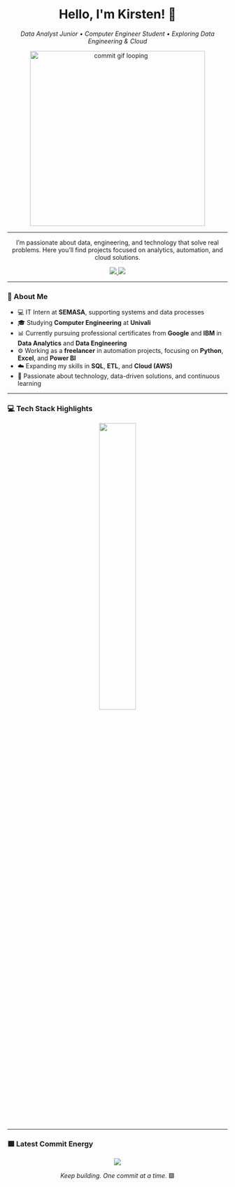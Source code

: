 <h1 align="center">Hello, I'm Kirsten! 🌷</h1>

<p align="center">
  <em>Data Analyst Junior • Computer Engineer Student • Exploring Data Engineering & Cloud</em>
</p>

<p align="center">
  <img src="https://media0.giphy.com/media/v1.Y2lkPTc5MGI3NjExbzlwMnNjdzA2cTRtbXcwMXJsZzIyeWFianh1dXkwazZvbGRoZTBteiZlcD12MV9pbnRlcm5hbF9naWZfYnlfaWQmY3Q9Zw/k81NasbqkKA5HSyJxN/giphy.gif" width="400px" alt="commit gif looping" />
</p>

---

<p align="center">
  I’m passionate about data, engineering, and technology that solve real problems.  
  Here you’ll find projects focused on analytics, automation, and cloud solutions.
</p>

<p align="center">
  <a href="https://www.linkedin.com/in/kirstenconcepcion/">
    <img src="https://img.shields.io/badge/-LinkedIn-00AB33?style=flat-square&logo=Linkedin&logoColor=white">
  </a>
  <a href="mailto:kirstenconcepcion@hotmail.com">
    <img src="https://img.shields.io/badge/-contato@kirstenluz.com-00AB33?style=flat-square&logo=Gmail&logoColor=white">
  </a>
</p>

---

### 🧠 About Me

- 💻 IT Intern at **SEMASA**, supporting systems and data processes  
- 🎓 Studying **Computer Engineering** at **Univali**  
- 📊 Currently pursuing professional certificates from **Google** and **IBM** in **Data Analytics** and **Data Engineering**  
- ⚙️ Working as a **freelancer** in automation projects, focusing on **Python**, **Excel**, and **Power BI**  
- ☁️ Expanding my skills in **SQL**, **ETL**, and **Cloud (AWS)**  
- 🚀 Passionate about technology, data-driven solutions, and continuous learning

---

### 💻 Tech Stack Highlights

<p align="center">
  <img width="41%" src="https://github-readme-stats.vercel.app/api/top-langs/?username=KirstenLuz&layout=compact&hide_border=true&title_color=00ff99&text_color=ffffff&bg_color=0d1117" />
</p>

---

### 🟩 Latest Commit Energy

<p align="center">
<img src="https://github-readme-stats.vercel.app/api?username=KirstenLuz&show_icons=true&theme=github_dark&hide_border=true&title_color=00ff99&icon_color=00ff99&text_color=ffffff" />
</p>

<p align="center">
  <em>Keep building. One commit at a time.</em> 🟩
</p>

